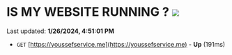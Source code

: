 # IS MY WEBSITE RUNNING ? [![](https://img.shields.io/static/v1?label=Sponsor&message=%E2%9D%A4&logo=GitHub&color=%23fe8e86)](https://github.com/sponsors/<username>)

Last updated: **1/26/2024, 4:51:01 PM**

- `GET` [https://youssefservice.me](https://youssefservice.me) - **Up** (191ms)
